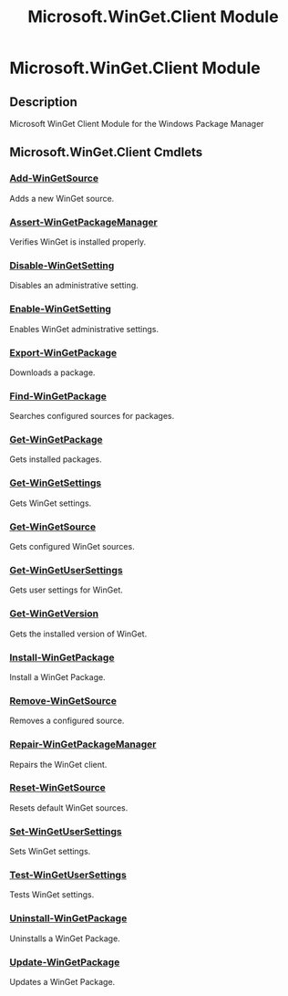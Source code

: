 ﻿---
Module Name: Microsoft.WinGet.Client
ms.date: 08/01/2024
Module Guid: e11157e2-cd24-4250-83b8-c6654ea4926a
Download Help Link: 
Help Version: 1.8.0
Locale: en-US
title: Microsoft.WinGet.Client Module
---

# Microsoft.WinGet.Client Module
## Description
Microsoft WinGet Client Module for the Windows Package Manager

## Microsoft.WinGet.Client Cmdlets
### [Add-WinGetSource](Add-WinGetSource.md)
Adds a new WinGet source.

### [Assert-WinGetPackageManager](Assert-WinGetPackageManager.md)
Verifies WinGet is installed properly.

### [Disable-WinGetSetting](Disable-WinGetSetting.md)
Disables an administrative setting.

### [Enable-WinGetSetting](Enable-WinGetSetting.md)
Enables WinGet administrative settings.

### [Export-WinGetPackage](Export-WinGetPackage.md)
Downloads a package.

### [Find-WinGetPackage](Find-WinGetPackage.md)
Searches configured sources for packages.

### [Get-WinGetPackage](Get-WinGetPackage.md)
Gets installed packages.

### [Get-WinGetSettings](Get-WinGetSettings.md)
Gets WinGet settings.

### [Get-WinGetSource](Get-WinGetSource.md)
Gets configured WinGet sources.

### [Get-WinGetUserSettings](Get-WinGetUserSettings.md)
Gets user settings for WinGet.

### [Get-WinGetVersion](Get-WinGetVersion.md)
Gets the installed version of WinGet.

### [Install-WinGetPackage](Install-WinGetPackage.md)
Install a WinGet Package.

### [Remove-WinGetSource](Remove-WinGetSource.md)
Removes a configured source.

### [Repair-WinGetPackageManager](Repair-WinGetPackageManager.md)
Repairs the WinGet client.

### [Reset-WinGetSource](Reset-WinGetSource.md)
Resets default WinGet sources.

### [Set-WinGetUserSettings](Set-WinGetUserSettings.md)
Sets WinGet settings.

### [Test-WinGetUserSettings](Test-WinGetUserSettings.md)
Tests WinGet settings.

### [Uninstall-WinGetPackage](Uninstall-WinGetPackage.md)
Uninstalls a WinGet Package.

### [Update-WinGetPackage](Update-WinGetPackage.md)
Updates a WinGet Package.
